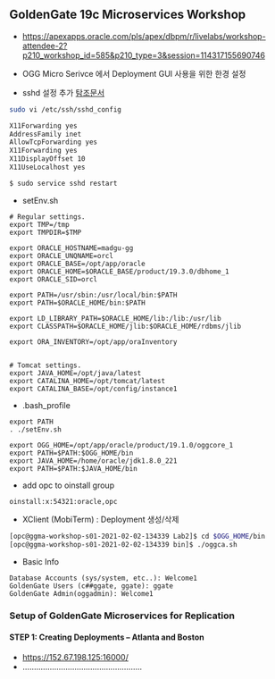 ## GoldenGate 19c Microservices Workshop
* https://apexapps.oracle.com/pls/apex/dbpm/r/livelabs/workshop-attendee-2?p210_workshop_id=585&p210_type=3&session=114317155690746

* OGG Micro Serivce 에서 Deployment GUI 사용을 위한 한경 설정
 * sshd 설정 추가 [탐조문서](https://noooop.tistory.com/entry/ssh-%ED%99%98%EA%B2%BD%EC%97%90%EC%84%9C-GUI-%EC%82%AC%EC%9A%A9%ED%95%98%EA%B8%B0-X11-forwardingX11-%ED%8F%AC%EC%9B%8C%EB%94%A9)

```bash
sudo vi /etc/ssh/sshd_config

X11Forwarding yes
AddressFamily inet
AllowTcpForwarding yes
X11Forwarding yes
X11DisplayOffset 10
X11UseLocalhost yes

$ sudo service sshd restart

```
* setEnv.sh

```
# Regular settings.
export TMP=/tmp
export TMPDIR=$TMP

export ORACLE_HOSTNAME=madgu-gg
export ORACLE_UNQNAME=orcl
export ORACLE_BASE=/opt/app/oracle
export ORACLE_HOME=$ORACLE_BASE/product/19.3.0/dbhome_1
export ORACLE_SID=orcl

export PATH=/usr/sbin:/usr/local/bin:$PATH
export PATH=$ORACLE_HOME/bin:$PATH

export LD_LIBRARY_PATH=$ORACLE_HOME/lib:/lib:/usr/lib
export CLASSPATH=$ORACLE_HOME/jlib:$ORACLE_HOME/rdbms/jlib

export ORA_INVENTORY=/opt/app/oraInventory


# Tomcat settings.
export JAVA_HOME=/opt/java/latest
export CATALINA_HOME=/opt/tomcat/latest
export CATALINA_BASE=/opt/config/instance1

```

* .bash_profile

```
export PATH
. ./setEnv.sh

export OGG_HOME=/opt/app/oracle/product/19.1.0/oggcore_1
export PATH=$PATH:$OGG_HOME/bin
export JAVA_HOME=/home/oracle/jdk1.8.0_221
export PATH=$PATH:$JAVA_HOME/bin
```
* add opc to oinstall group

```
oinstall:x:54321:oracle,opc
```

* XClient (MobiTerm) : Deployment 생성/삭제

``` bash
[opc@ggma-workshop-s01-2021-02-02-134339 Lab2]$ cd $OGG_HOME/bin
[opc@ggma-workshop-s01-2021-02-02-134339 bin]$ ./oggca.sh
```


* Basic Info

```
Database Accounts (sys/system, etc..): Welcome1
GoldenGate Users (c##ggate, ggate): ggate
GoldenGate Admin(oggadmin): Welcome1
```
### Setup of GoldenGate Microservices for Replication
#### STEP 1: Creating Deployments – Atlanta and Boston
* https://152.67.198.125:16000/
* .....................................................
